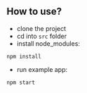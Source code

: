 ## How to use?

- clone the project
- cd into `src` folder
- install node_modules:

```
npm install
```

- run example app:

```
npm start
```
